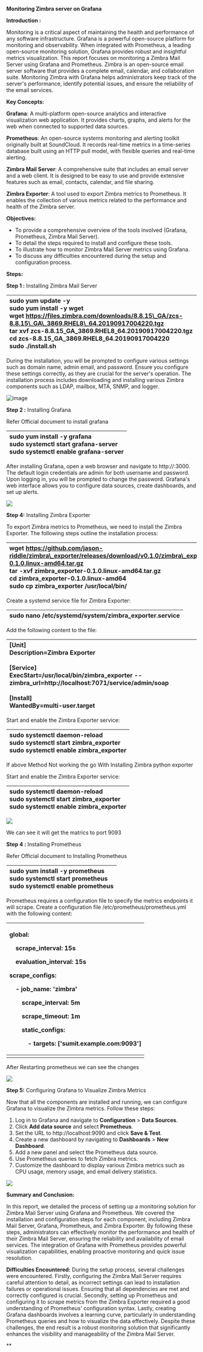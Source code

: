 **Monitoring Zimbra server on Grafana** 

**Introduction :** 

Monitoring is a critical aspect of maintaining the health and performance of any software infrastructure. Grafana is a powerful open-source platform for monitoring and observability. When integrated with Prometheus, a leading open-source monitoring solution, Grafana provides robust and insightful metrics visualization. This report focuses on monitoring a Zimbra Mail Server using Grafana and Prometheus. Zimbra is an open-source email server software that provides a complete email, calendar, and collaboration suite. Monitoring Zimbra with Grafana helps administrators keep track of the server's performance, identify potential issues, and ensure the reliability of the email services.

**Key Concepts:**

**Grafana**: A multi-platform open-source analytics and interactive visualization web application. It provides charts, graphs, and alerts for the web when connected to supported data sources.

**Prometheus**: An open-source systems monitoring and alerting toolkit originally built at SoundCloud. It records real-time metrics in a time-series database built using an HTTP pull model, with flexible queries and real-time alerting.

**Zimbra Mail Server**: A comprehensive suite that includes an email server and a web client. It is designed to be easy to use and provide extensive features such as email, contacts, calendar, and file sharing.

**Zimbra Exporter**: A tool used to export Zimbra metrics to Prometheus. It enables the collection of various metrics related to the performance and health of the Zimbra server.


**Objectives:**

- To provide a comprehensive overview of the tools involved (Grafana, Prometheus, Zimbra Mail Server).
- To detail the steps required to install and configure these tools.
- To illustrate how to monitor Zimbra Mail Server metrics using Grafana.
- To discuss any difficulties encountered during the setup and configuration process.

**Steps:**

**Step 1 :** Installing Zimbra Mail Server

|sudo yum update -y<br>sudo yum install -y wget<br>wget https://files.zimbra.com/downloads/8.8.15\_GA/zcs-8.8.15\_GA\_3869.RHEL8\_64.20190917004220.tgz<br>tar xvf zcs-8.8.15\_GA\_3869.RHEL8\_64.20190917004220.tgz<br>cd zcs-8.8.15\_GA\_3869.RHEL8\_64.20190917004220<br>sudo ./install.sh|
| :- |

During the installation, you will be prompted to configure various settings such as domain name, admin email, and password. Ensure you configure these settings correctly, as they are crucial for the server's operation. The installation process includes downloading and installing various Zimbra components such as LDAP, mailbox, MTA, SNMP, and logger.

![image](https://github.com/user-attachments/assets/2b66b72b-6ee7-45d3-aae7-d4a2b94bf652)



**Step 2 :** Installing Grafana

Refer Official document to install grafana

|sudo yum install -y grafana<br>sudo systemctl start grafana-server<br>sudo systemctl enable grafana-server|
| :- |

After installing Grafana, open a web browser and navigate to http://<your-server-ip>:3000. The default login credentials are admin for both username and password. Upon logging in, you will be prompted to change the password. Grafana's web interface allows you to configure data sources, create dashboards, and set up alerts.

![](Aspose.Words.58b73523-0ea1-4f31-a3e2-b57ab5094a17.002.png)



**Step 4:** Installing Zimbra Exporter

To export Zimbra metrics to Prometheus, we need to install the Zimbra Exporter. The following steps outline the installation process:


|wget https://github.com/jason-riddle/zimbra\_exporter/releases/download/v0.1.0/zimbra\_exporter-0.1.0.linux-amd64.tar.gz<br>tar -xvf zimbra\_exporter-0.1.0.linux-amd64.tar.gz<br>cd zimbra\_exporter-0.1.0.linux-amd64<br>sudo cp zimbra\_exporter /usr/local/bin/|
| :- |

Create a systemd service file for Zimbra Exporter:

|sudo nano /etc/systemd/system/zimbra\_exporter.service|
| :- |

Add the following content to the file:

|[Unit]<br>Description=Zimbra Exporter<br><br>[Service]<br>ExecStart=/usr/local/bin/zimbra\_exporter --zimbra\_url=http://localhost:7071/service/admin/soap<br><br>[Install]<br>WantedBy=multi-user.target|
| :- |

Start and enable the Zimbra Exporter service:

|sudo systemctl daemon-reload<br>sudo systemctl start zimbra\_exporter<br>sudo systemctl enable zimbra\_exporter|
| :- |

If above Method Not working the go With Installing Zimbra python exporter 

Start and enable the Zimbra Exporter service:

|sudo systemctl daemon-reload<br>sudo systemctl start zimbra\_exporter<br>sudo systemctl enable zimbra\_exporter|
| :- |

![](Aspose.Words.58b73523-0ea1-4f31-a3e2-b57ab5094a17.003.png)

We can see it will get the matrics to port 9093 


**Step 4 :** Installing Prometheus

Refer Official document to Installing Prometheus 

|sudo yum install -y prometheus<br>sudo systemctl start prometheus<br>sudo systemctl enable prometheus|
| :- |

Prometheus requires a configuration file to specify the metrics endpoints it will scrape. Create a configuration file /etc/prometheus/prometheus.yml with the following content:

|<p>global:</p><p>`  `scrape\_interval:     15s              </p><p>`  `evaluation\_interval: 15s             </p><p>scrape\_configs:</p><p>`  `- job\_name: 'zimbra'                      </p><p>`    `scrape\_interval: 5m                    </p><p>`    `scrape\_timeout: 1m                   </p><p>`    `static\_configs:</p><p>`      `- targets: ['sumit.example.com:9093']</p><p></p>|
| :- |
||

After Restarting prometheus we can see the changes

![](Aspose.Words.58b73523-0ea1-4f31-a3e2-b57ab5094a17.004.png)




**Step 5:** Configuring Grafana to Visualize Zimbra Metrics

Now that all the components are installed and running, we can configure Grafana to visualize the Zimbra metrics. Follow these steps:

1. Log in to Grafana and navigate to **Configuration** > **Data Sources**.
1. Click **Add data source** and select **Prometheus**.
1. Set the URL to http://localhost:9090 and click **Save & Test**.
1. Create a new dashboard by navigating to **Dashboards** > **New Dashboard**.
1. Add a new panel and select the Prometheus data source.
1. Use Prometheus queries to fetch Zimbra metrics. 
1. Customize the dashboard to display various Zimbra metrics such as CPU usage, memory usage, and email delivery statistics.

![](Aspose.Words.58b73523-0ea1-4f31-a3e2-b57ab5094a17.005.png)

**Summary and Conclusion:** 

In this report, we detailed the process of setting up a monitoring solution for Zimbra Mail Server using Grafana and Prometheus. We covered the installation and configuration steps for each component, including Zimbra Mail Server, Grafana, Prometheus, and Zimbra Exporter. By following these steps, administrators can effectively monitor the performance and health of their Zimbra Mail Server, ensuring the reliability and availability of email services. The integration of Grafana with Prometheus provides powerful visualization capabilities, enabling proactive monitoring and quick issue resolution.

**Difficulties Encountered:**
During the setup process, several challenges were encountered. Firstly, configuring the Zimbra Mail Server requires careful attention to detail, as incorrect settings can lead to installation failures or operational issues. Ensuring that all dependencies are met and correctly configured is crucial. Secondly, setting up Prometheus and configuring it to scrape metrics from the Zimbra Exporter required a good understanding of Prometheus' configuration syntax. Lastly, creating Grafana dashboards involves a learning curve, particularly in understanding Prometheus queries and how to visualize the data effectively. Despite these challenges, the end result is a robust monitoring solution that significantly enhances the visibility and manageability of the Zimbra Mail Server.




** 















